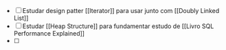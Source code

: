 - [ ] Estudar design patter [[Iterator]] para usar junto com [[Doubly Linked List]]
- [ ] Estudar [[Heap Structure]] para fundamentar estudo de [[Livro SQL Performance Explained]]
- [ ] 